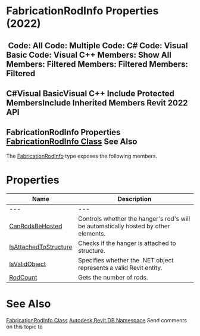 # FabricationRodInfo Properties (2022)

﻿
 Code: All Code: Multiple Code: C# Code: Visual Basic Code: Visual C++  Members: Show All Members: Filtered Members: Filtered Members: Filtered   
---  
C#Visual BasicVisual C++
Include Protected MembersInclude Inherited Members
Revit 2022 API  
---  
FabricationRodInfo Properties  
[FabricationRodInfo Class](b52fe314-2639-a697-cf97-b3e4824818f8.md "FabricationRodInfo Class") See Also  
---  
The [FabricationRodInfo](b52fe314-2639-a697-cf97-b3e4824818f8.md "FabricationRodInfo Class") type exposes the following members.
# Properties
| Name | Description |
| --- | --- |
| --- | --- | --- |
| [CanRodsBeHosted](4ee179bc-4345-82e0-258b-5f40a15e5948.md "CanRodsBeHosted Property") | Controls whether the hanger's rod's will be automatically hosted by other elements. |
| [IsAttachedToStructure](339aa765-d972-2aac-5e48-66c986c8291c.md "IsAttachedToStructure Property") | Checks if the hanger is attached to structure. |
| [IsValidObject](3f44845c-9603-0c28-99d4-e247e6622361.md "IsValidObject Property") | Specifies whether the .NET object represents a valid Revit entity. |
| [RodCount](07514b71-387e-17e1-3aa8-2fcb79c2ce68.md "RodCount Property") | Gets the number of rods. |

# See Also
[FabricationRodInfo Class](b52fe314-2639-a697-cf97-b3e4824818f8.md "FabricationRodInfo Class")
[Autodesk.Revit.DB Namespace](87546ba7-461b-c646-cbb1-2cb8f5bff8b2.md "Autodesk.Revit.DB Namespace")
Send comments on this topic to 